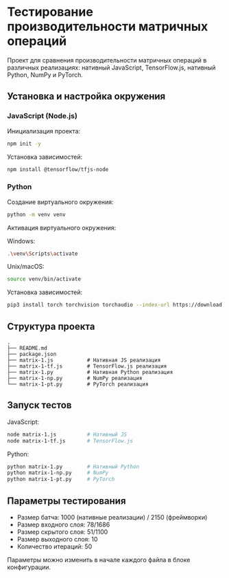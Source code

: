 # Тестирование производительности матричных операций

Проект для сравнения производительности матричных операций в различных реализациях: нативный JavaScript, TensorFlow.js, нативный Python, NumPy и PyTorch.

## Установка и настройка окружения

### JavaScript (Node.js)

Инициализация проекта:

```bash
npm init -y
```

Установка зависимостей:

```bash
npm install @tensorflow/tfjs-node
```

### Python

Создание виртуального окружения:

```bash
python -m venv venv
```

Активация виртуального окружения:

Windows:

```bash
.\venv\Scripts\activate
```

Unix/macOS:

```bash
source venv/bin/activate
```

Установка зависимостей:

```bash
pip3 install torch torchvision torchaudio --index-url https://download.pytorch.org/whl/cpu
```

## Структура проекта

```
.
├── README.md
├── package.json
├── matrix-1.js           # Нативная JS реализация
├── matrix-1-tf.js        # TensorFlow.js реализация
├── matrix-1.py           # Нативная Python реализация
├── matrix-1-np.py        # NumPy реализация
└── matrix-1-pt.py        # PyTorch реализация
```

## Запуск тестов

JavaScript:

```bash
node matrix-1.js          # Нативный JS
node matrix-1-tf.js       # TensorFlow.js
```

Python:

```bash
python matrix-1.py        # Нативный Python
python matrix-1-np.py     # NumPy
python matrix-1-pt.py     # PyTorch
```

## Параметры тестирования

- Размер батча: 1000 (нативные реализации) / 2150 (фреймворки)
- Размер входного слоя: 78/1686
- Размер скрытого слоя: 51/1100
- Размер выходного слоя: 10
- Количество итераций: 50

Параметры можно изменить в начале каждого файла в блоке конфигурации.

